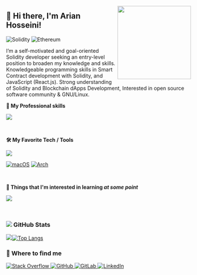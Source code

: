 <img align="right"
    src="https://user-images.githubusercontent.com/5713670/87202985-820dcb80-c2b6-11ea-9f56-7ec461c497c3.gif"
    width='200"' />

## 👋 Hi there, I'm Arian Hosseini!

![Solidity](https://img.shields.io/badge/Solidity-%23363636.svg?style=for-the-badge&logo=solidity&logoColor=white)
 ![Ethereum](https://img.shields.io/badge/Ethereum-3C3C3D?style=for-the-badge&logo=Ethereum&logoColor=white)

<p>
I’m a self-motivated and goal-oriented Solidity developer seeking an entry-level position to broaden my knowledge and skills. Knowledgeable programming skills in Smart Contract development with Solidity, and JavaScript (React.js). Strong understanding of Solidity and Blockchain dApps Development, Interested in open source software community & GNU/Linux. 
</p>


<strong> 🔭 My Professional skills </strong>

<p>
    <a href="https://arianh.ir">
        <img src="https://skillicons.dev/icons?i=solidity,react,js,html,css" />
    </a>
</p>

<br />

<strong> 🛠 My Favorite Tech / Tools </strong>

<p>
    <a href="https://arianhosseini.ir">
        <img src="https://skillicons.dev/icons?i=linux,bash,git,jest,vscode,vim&theme=light" />
    </a>
</p>

[![macOS](https://img.shields.io/badge/mac%20os-000000?style=for-the-badge&logo=macos&logoColor=F0F0F0)](https://arianh.ir)
[![Arch](https://img.shields.io/badge/Arch%20Linux-1793D1?logo=arch-linux&logoColor=fff&style=for-the-badge)](https://arianhosseini.ir)


<br />

<strong> 🤖 Things that I'm interested in learning <i>at some point</i></strong>

<p>
    <a href="https://arianhosseini.ir">
        <img src="https://skillicons.dev/icons?i=vue,electron,deno" />
    </a>
</p>

<br />

<h3><img src="https://img.icons8.com/ios-glyphs/23/000000/github.png"/> GitHub Stats</h3>

![](https://github-profile-summary-cards.vercel.app/api/cards/profile-details?username=aryanhosseini&theme=github_dark)[![Top Langs](https://github-readme-stats.vercel.app/api/top-langs/?username=aryanhosseini&theme=github_dark&border_color=111)](https://github.com/aryanhosseini/github-readme-stats)

<h3> 🤝 Where to find me </h3>


[![Stack Overflow](https://img.shields.io/badge/-Stackoverflow-FE7A16?style=for-the-badge&logo=stack-overflow&logoColor=white)
](https://stackoverflow.com/users/11641089/arian-hosseini)[![GitHub](https://img.shields.io/badge/github-%23121011.svg?style=for-the-badge&logo=github&logoColor=white)
](https://github.com/aryanhosseini)[![GitLab](https://img.shields.io/badge/gitlab-%23181717.svg?style=for-the-badge&logo=gitlab&logoColor=white)
](https://gitlab.com/aryanhosseini)[![LinkedIn](https://img.shields.io/badge/linkedin-%230077B5.svg?style=for-the-badge&logo=linkedin&logoColor=white)](https://linkedin.com/in/arianhosseini)

